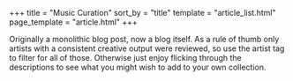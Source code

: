 +++
title = "Music Curation"
sort_by = "title"
template = "article_list.html"
page_template = "article.html"
+++

Originally a monolithic blog post, now a blog itself. As a rule of thumb only artists with a consistent creative output were reviewed, so use the artist tag to filter for all of those. Otherwise just enjoy flicking through the descriptions to see what you might wish to add to your own collection.